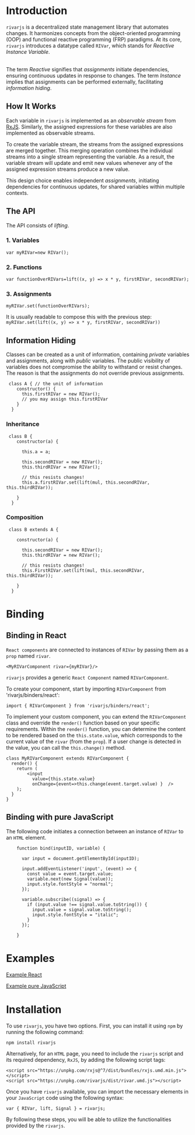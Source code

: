 # Introduction
`rivarjs` is a decentralized state management library that automates changes. It harmonizes concepts from the object-oriented programming (OOP) and functional reactive programming (FRP) paradigms. At its core, `rivarjs` introduces a datatype called `RIVar`, which stands for *Reactive Instance Variable*.<br><br> 

The term *Reactive* signifies that *assignments* initiate dependencies, ensuring continuous updates in response to changes. The term *Instance* implies that assignments can be performed externally, facilitating *information hiding*.

## How It Works

Each variable in `rivarjs` is implemented as an *observable stream* from [RxJS](http://reactivex.io/rxjs). Similarly, the assigned expressions for these variables are also implemented as observable streams. 

To create the variable stream, the streams from the assigned expressions are merged together. This merging operation combines the individual streams into a single stream representing the variable. As a result, the variable stream will update and emit new values whenever any of the assigned expression streams produce a new value.

This design choice enables independent *assignments*, initiating dependencies for continuous updates, for shared variables within multiple contexts.

## The API

The API consists of *lifting*.

### 1. Variables

`var myRIVar=new RIVar();`
### 2. Functions

`var functionOverRIVars=lift((x, y) => x * y, firstRIVar, secondRIVar);`
### 3. Assignments

`myRIVar.set(functionOverRIVars);`

It is usually readable to compose this with the previous step:<br>
`myRIVar.set(lift((x, y) => x * y, firstRIVar, secondRIVar))`

## Information Hiding

Classes can be created as a unit of information, containing *private* variables and assignments, along with *public* variables. The public visibility of variables does not compromise the ability to withstand or resist changes. The reason is that the assignments do not override previous assignments.

```
 class A { // the unit of information
    constructor() {
      this.firstRIVar = new RIVar();   
      // you may assign this.firstRIVar
    }
  }
```

### Inheritance

```
 class B {
    constructor(a) {

      this.a = a;

      this.secondRIVar = new RIVar();
      this.thirdRIVar = new RIVar();

      // this resists changes!
      this.a.firstRIVar.set(lift(mul, this.secondRIVar, this.thirdRIVar));

    }
  }
```

### Composition

```
 class B extends A {

    constructor(a) {

      this.secondRIVar = new RIVar();
      this.thirdRIVar = new RIVar();

      // this resists changes!
      this.FirstRIVar.set(lift(mul, this.secondRIVar, this.thirdRIVar));

    }
  }
```

# Binding



## Binding in React

`React components` are connected to instances of `RIVar` by passing them as a `prop` named `rivar`.

```
<MyRIVarComponent rivar={myRIVar}/> 
```
`rivarjs` provides a generic `React Component` named `RIVarComponent`.

To create your component, start by importing `RIVarComponent` from 'rivarjs/binders/react':<br>
```
import { RIVarComponent } from 'rivarjs/binders/react';
```

To implement your custom component, you can extend the `RIVarComponent` class and override the `render()` function based on your specific requirements. Within the `render()` function, you can determine the content to be rendered based on the `this.state.value`, which corresponds to the current value of the `rivar` (from the `prop`). If a user change is detected in the value, you can call the `this.change()` method.


```
class MyRIVarComponent extends RIVarComponent {
  render() {
    return (
        <input
          value={this.state.value}
          onChange={event=>this.change(event.target.value) }  />
    );
  }
}
```


## Binding with pure JavaScript

The following code initiates a connection between an instance of `RIVar` to an `HTML` element.

```
    function bind(inputID, variable) {

      var input = document.getElementById(inputID);

      input.addEventListener('input', (event) => {
        const value = event.target.value;
        variable.next(new Signal(value));
        input.style.fontStyle = "normal";
      });

      variable.subscribe((signal) => {
        if (input.value !== signal.value.toString()) {
          input.value = signal.value.toString();
          input.style.fontStyle = "italic";
        }
      });

    }
```
# Examples

[Example React](https://github.com/RIVarX/rivarjs/tree/172eae3fb4601723c7d306af384f98bd7cb7dccf/Examples/react_rivar_drug_administration)

[Example pure JavaScript](https://github.com/RIVarX/Evaluation/raw/main/RIVar/DrugAdministration.html)


# Installation
To use `rivarjs`, you have two options. First, you can install it using `npm` by running the following command:<br>

```shell
npm install rivarjs
```

Alternatively, for an `HTML` page, you need to include the `rivarjs` script and its required dependency, `RxJS`, by adding the following script tags:<br>
```
<script src="https://unpkg.com/rxjs@^7/dist/bundles/rxjs.umd.min.js"></script>
<script src="https://unpkg.com/rivarjs/dist/rivar.umd.js"></script>
```
Once you have `rivarjs` available, you can import the necessary elements in your `JavaScript` code using the following syntax:<br>
```
var { RIVar, lift, Signal } = rivarjs;
```
By following these steps, you will be able to utilize the functionalities provided by the `rivarjs`.




